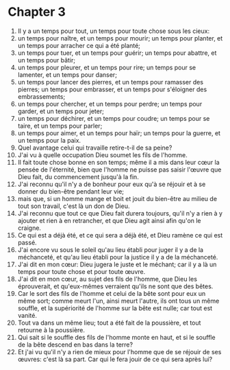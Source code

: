 # Chapter 3

1. Il y a un temps pour tout, un temps pour toute chose sous les cieux:
2. un temps pour naître, et un temps pour mourir; un temps pour planter, et un temps pour arracher ce qui a été planté;
3. un temps pour tuer, et un temps pour guérir; un temps pour abattre, et un temps pour bâtir;
4. un temps pour pleurer, et un temps pour rire; un temps pour se lamenter, et un temps pour danser;
5. un temps pour lancer des pierres, et un temps pour ramasser des pierres; un temps pour embrasser, et un temps pour s'éloigner des embrassements;
6. un temps pour chercher, et un temps pour perdre; un temps pour garder, et un temps pour jeter;
7. un temps pour déchirer, et un temps pour coudre; un temps pour se taire, et un temps pour parler;
8. un temps pour aimer, et un temps pour haïr; un temps pour la guerre, et un temps pour la paix.
9. Quel avantage celui qui travaille retire-t-il de sa peine?
10. J'ai vu à quelle occupation Dieu soumet les fils de l'homme.
11. Il fait toute chose bonne en son temps; même il a mis dans leur cœur la pensée de l'éternité, bien que l'homme ne puisse pas saisir l'œuvre que Dieu fait, du commencement jusqu'à la fin.
12. J'ai reconnu qu'il n'y a de bonheur pour eux qu'à se réjouir et à se donner du bien-être pendant leur vie;
13. mais que, si un homme mange et boit et jouit du bien-être au milieu de tout son travail, c'est là un don de Dieu.
14. J'ai reconnu que tout ce que Dieu fait durera toujours, qu'il n'y a rien à y ajouter et rien à en retrancher, et que Dieu agit ainsi afin qu'on le craigne.
15. Ce qui est a déjà été, et ce qui sera a déjà été, et Dieu ramène ce qui est passé.
16. J'ai encore vu sous le soleil qu'au lieu établi pour juger il y a de la méchanceté, et qu'au lieu établi pour la justice il y a de la méchanceté.
17. J'ai dit en mon cœur: Dieu jugera le juste et le méchant; car il y a là un temps pour toute chose et pour toute œuvre.
18. J'ai dit en mon cœur, au sujet des fils de l'homme, que Dieu les éprouverait, et qu'eux-mêmes verraient qu'ils ne sont que des bêtes.
19. Car le sort des fils de l'homme et celui de la bête sont pour eux un même sort; comme meurt l'un, ainsi meurt l'autre, ils ont tous un même souffle, et la supériorité de l'homme sur la bête est nulle; car tout est vanité.
20. Tout va dans un même lieu; tout a été fait de la poussière, et tout retourne à la poussière.
21. Qui sait si le souffle des fils de l'homme monte en haut, et si le souffle de la bête descend en bas dans la terre?
22. Et j'ai vu qu'il n'y a rien de mieux pour l'homme que de se réjouir de ses œuvres: c'est là sa part. Car qui le fera jouir de ce qui sera après lui?

